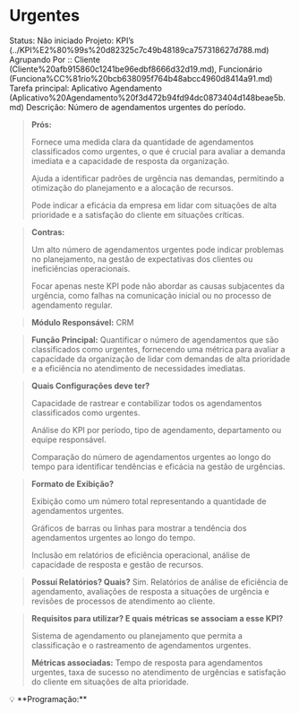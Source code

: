 # Urgentes

Status: Não iniciado
Projeto: KPI’s (../KPI%E2%80%99s%20d82325c7c49b48189ca757318627d788.md)
Agrupando Por :: Cliente (Cliente%20afb915860c1241be96edbf8666d32d19.md), Funcionário (Funciona%CC%81rio%20bcb638095f764b48abcc4960d8414a91.md)
Tarefa principal: Aplicativo Agendamento (Aplicativo%20Agendamento%20f3d472b94fd94dc0873404d148beae5b.md)
Descrição: Número de agendamentos urgentes do período.

> **Prós:**
> 
> 
> Fornece uma medida clara da quantidade de agendamentos classificados como urgentes, o que é crucial para avaliar a demanda imediata e a capacidade de resposta da organização.
> 
> Ajuda a identificar padrões de urgência nas demandas, permitindo a otimização do planejamento e a alocação de recursos.
> 
> Pode indicar a eficácia da empresa em lidar com situações de alta prioridade e a satisfação do cliente em situações críticas.
> 

> **Contras:**
> 
> 
> Um alto número de agendamentos urgentes pode indicar problemas no planejamento, na gestão de expectativas dos clientes ou ineficiências operacionais.
> 
> Focar apenas neste KPI pode não abordar as causas subjacentes da urgência, como falhas na comunicação inicial ou no processo de agendamento regular.
> 

> **Módulo Responsável:**
CRM
> 

> **Função Principal:**
Quantificar o número de agendamentos que são classificados como urgentes, fornecendo uma métrica para avaliar a capacidade da organização de lidar com demandas de alta prioridade e a eficiência no atendimento de necessidades imediatas.
> 

> **Quais Configurações deve ter?**
> 
> 
> Capacidade de rastrear e contabilizar todos os agendamentos classificados como urgentes.
> 
> Análise do KPI por período, tipo de agendamento, departamento ou equipe responsável.
> 
> Comparação do número de agendamentos urgentes ao longo do tempo para identificar tendências e eficácia na gestão de urgências.
> 

> **Formato de Exibição?**
> 
> 
> Exibição como um número total representando a quantidade de agendamentos urgentes.
> 
> Gráficos de barras ou linhas para mostrar a tendência dos agendamentos urgentes ao longo do tempo.
> 
> Inclusão em relatórios de eficiência operacional, análise de capacidade de resposta e gestão de recursos.
> 

> **Possuí Relatórios? Quais?**
Sim. Relatórios de análise de eficiência de agendamento, avaliações de resposta a situações de urgência e revisões de processos de atendimento ao cliente.
> 

> **Requisitos para utilizar? E quais métricas se associam a esse KPI?**
> 
> 
> Sistema de agendamento ou planejamento que permita a classificação e o rastreamento de agendamentos urgentes.
> 
> **Métricas associadas:** 
> Tempo de resposta para agendamentos urgentes, taxa de sucesso no atendimento de urgências e satisfação do cliente em situações de alta prioridade.
> 

<aside>
💡 **Programação:**

</aside>